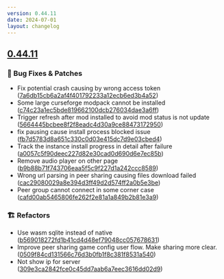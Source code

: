 ```yaml
---
version: 0.44.11
date: 2024-07-01
layout: changelog
---
```

## [0.44.11](#0.44.11)
### 🐛 Bug Fixes & Patches

- Fix potential crash causing by wrong access token ([7a6db15cb6a2af4f401792233a12ecb6ed3b4a52](https://github.com/Voxelum/x-minecraft-launcher/commit/7a6db15cb6a2af4f401792233a12ecb6ed3b4a52))
- Some large curseforge modpack cannot be installed ([c74c23a1ec5bde819662100dcb276034dae3a6ff](https://github.com/Voxelum/x-minecraft-launcher/commit/c74c23a1ec5bde819662100dcb276034dae3a6ff))
- Trigger refresh after mod installed to avoid mod status is not update ([5664445bcbee8f2f8eadc4d30a9ce88473172950](https://github.com/Voxelum/x-minecraft-launcher/commit/5664445bcbee8f2f8eadc4d30a9ce88473172950))
- fix pausing cause install process blocked issue ([fb7d5783d8a651c330c0d03e415dc7d9e03cbed4](https://github.com/Voxelum/x-minecraft-launcher/commit/fb7d5783d8a651c330c0d03e415dc7d9e03cbed4))
- Track the instance install progress in detail after failure ([a0057c5f90deec227d82e30cad0d690d6e7ec85b](https://github.com/Voxelum/x-minecraft-launcher/commit/a0057c5f90deec227d82e30cad0d690d6e7ec85b))
- Remove audio player on other page ([b9b88b71f743706eaa5f5c9f227d1a242ccc8589](https://github.com/Voxelum/x-minecraft-launcher/commit/b9b88b71f743706eaa5f5c9f227d1a242ccc8589))
- Wrong url parsing in peer sharing causing files download failed ([cac29080029a8e394d3ff49d2d574ff2a0b5e3be](https://github.com/Voxelum/x-minecraft-launcher/commit/cac29080029a8e394d3ff49d2d574ff2a0b5e3be))
- Peer group cannot connect in some corner case ([cafd00ab5465806fe262f2e81a1a849b2b81e3a9](https://github.com/Voxelum/x-minecraft-launcher/commit/cafd00ab5465806fe262f2e81a1a849b2b81e3a9))
### 🏗️ Refactors

- Use wasm sqlite instead of native ([b569018272fd1b41cd4d48ef79048cc057678631](https://github.com/Voxelum/x-minecraft-launcher/commit/b569018272fd1b41cd4d48ef79048cc057678631))
- Improve peer sharing game config user flow. Make sharing more clear. ([0509f84cd131566c76d3b0fb1f8c381f8531a540](https://github.com/Voxelum/x-minecraft-launcher/commit/0509f84cd131566c76d3b0fb1f8c381f8531a540))
- Not show ip for server ([309e3ca2842fce0c45dd7aab6a7eec3616dd02d9](https://github.com/Voxelum/x-minecraft-launcher/commit/309e3ca2842fce0c45dd7aab6a7eec3616dd02d9))
